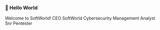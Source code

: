 ### 👋 Hello World 
Welcome to SoftWorld!
CEO SoftWorld 
Cybersecurity Management Analyst 
Snr Pentester 


<!--
**Elybso** is a ✨ _special_ ✨ repository because its `README.md` (this file) appears on your GitHub profile.

Here are some ideas to get you started:

- 🔭 I’m currently working on Webvuim 
- 🌱 I’m currently learning ...Try hack me
- 👯 I’m looking to collaborate on ..Hackathon 
- 🤔 I’m looking for help with ...Carding 
- 💬 Ask me about ..Software Development 
- 📫 How to reach me: ...vaaeliab1@gmail.com 
-   +2348131516152
- ⚡ Fun fact: ...Hack the box 📦 
-->
